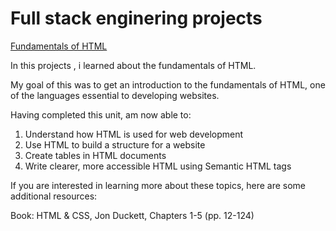 <h1><b>Full stack enginering projects</b></h1>

<u>Fundamentals of HTML</u>

In this projects , i learned about the fundamentals of HTML.

My goal of this was to get an introduction to the fundamentals of HTML, one of the languages essential to developing websites.

Having completed this unit, am now able to:

<ol>
<li>Understand how HTML is used for web development</li>
<li>Use HTML to build a structure for a website</li>
<li>Create tables in HTML documents</li>
<li>Write clearer, more accessible HTML using Semantic HTML tags</li>
</ol>

If you are interested in learning more about these topics, here are some additional resources:

Book: HTML & CSS, Jon Duckett, Chapters 1-5 (pp. 12-124)
